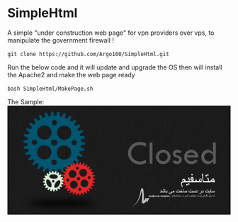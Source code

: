 # SimpleHtml
A simple "under construction web page" for vpn providers over vps, to manipulate the government firewall !

```shell
git clone https://github.com/Argo160/SimpleHtml.git
```
Run the below code and it will update and upgrade the OS then will install the Apache2 and make the web page ready

```shell
bash SimpleHtml/MakePage.sh
```
The Sample:
![alt text](https://github.com/Argo160/SimpleHtml/blob/main/Under_Construction/Capture.PNG)
